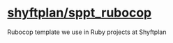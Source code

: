 # <a href="https://github.com/shyftplan/sppt_rubocop">shyftplan/sppt_rubocop</a>

Rubocop template we use in Ruby projects at Shyftplan
